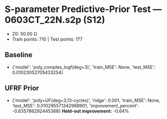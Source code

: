 # S-parameter Predictive-Prior Test — 0603CT_22N.s2p (S12)
- Z0: 50.00 Ω
- Train points: 710  |  Test points: 177

## Baseline
- {'model': 'poly_complex_logf(deg=3)', 'train_MSE': None, 'test_MSE': 0.01023052705433254}

## UFRF Prior
- {'model': 'poly+UF(deg=3,13-cycles)', 'ridge': 0.001, 'train_MSE': None, 'test_MSE': 0.010295571342988901, 'improvement_percent': -0.635786292445368}
**Held-out improvement:** -0.64%